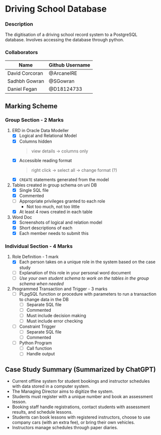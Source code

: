 # Driving School Database

### Description

The digitisation of a driving school record system to a PostgreSQL database. Involves accessing the database through python.

### Collaborators

| Name  | Github Username |
| ------------- | ------------- |
| David Corcoran  | @ArcaneIRE |
| Sadhbh Gowran | @SGowran |
| Daniel Fegan | @D18124733 |

## Marking Scheme

### Group Section - 2 Marks

1. ERD in Oracle Data Modeller
    - [x] Logical and Relational Model
    - [x] Columns hidden
        > view details -> columns only
    - [x] Accessible reading format
        > right click -> select all -> change format (?)
    - [x] `CREATE` statements generated from the model
2. Tables created in group schema on uni DB
    - [x] Single SQL file
    - [x] Commented
    - [ ] Appropriate privileges granted to each role
      - Not too much, not too little
    - [x] At least 4 rows created in each table
3. Word Doc
    - [x] Screenshots of logical and relation model
    - [x] Short descriptions of each
    - [x] Each member needs to submit this

### Individual Section - 4 Marks

1. Role Definition - 1 mark
    - [x] Each person takes on a unique role in the system based on the case study
    - [ ] Explanation of this role in your personal word document
    - [ ] *Use your own student schema to work on the tables in the group schema when needed*
2. Programmed Transaction and Trigger - 3 marks
    - [ ] PLpgSQL function or procedure with parameters to run a transaction to change data in the DB
      - [ ] Separate SQL file
      - [ ] Commented
      - [ ] Must include decision making
      - [ ] Must include error checking
    - [ ] Constraint Trigger
        - [ ] Separate SQL file
        - [ ] Commented
    - [ ] Python Program
      - [ ] Call function
      - [ ] Handle output

## Case Study Summary (Summarized by ChatGPT)

- Current offline system for student bookings and instructor schedules with data stored in a computer system.
- The Managing Director aims to digitize the system.
- Students must register with a unique number and book an assessment lesson.
- Booking staff handle registrations, contact students with assessment results, and schedule lessons.
- Students can book lessons with registered instructors, choose to use company cars (with an extra fee), or bring their own vehicles.
- Instructors manage schedules through paper diaries.
